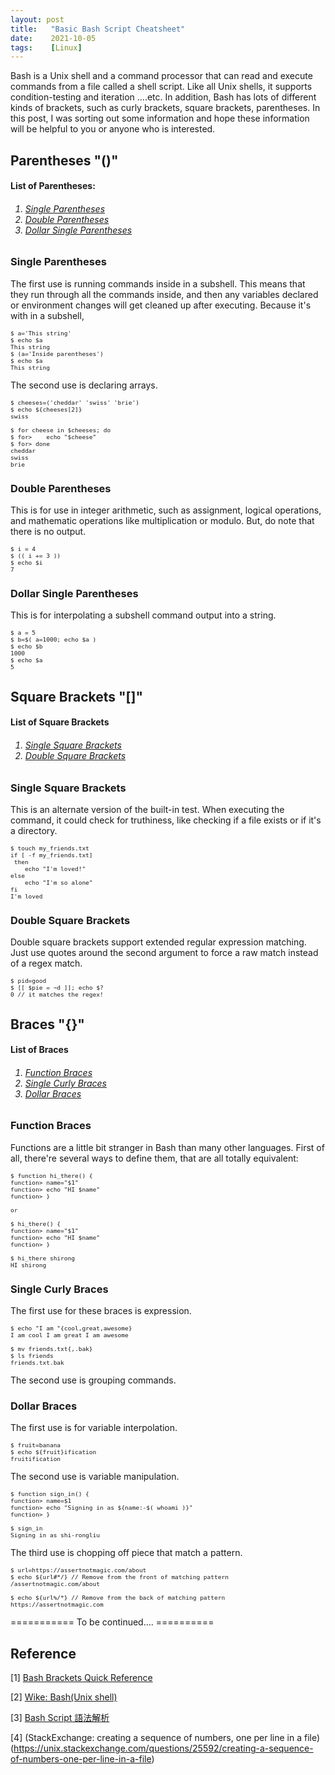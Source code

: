 ```yaml
---
layout: post
title:   "Basic Bash Script Cheatsheet"
date:    2021-10-05
tags:    [Linux]
---
```

Bash is a Unix shell and a command processor that can read and execute commands from a file called a shell script. Like all Unix shells, it supports condition-testing and iteration ….etc. In addition, Bash has lots of different kinds of brackets, such as curly brackets, square brackets, parentheses. In this post, I was sorting out some information and hope these information will be helpful to you or anyone who is interested.

## Parentheses "()" ##
<h4><a name="TableContent"></a>List of Parentheses:</h4>
<h6><ol>
    <li><a href="#SingleParentheses">Single Parentheses</a></li>
    <li><a href="#DoubleParentheses">Double Parentheses</a></li>
    <li><a href="#DollarSingleParentheses">Dollar Single Parentheses</a></li>
</ol></h6>

### <a name="SingleParentheses">Single Parentheses</a> ###
The first use is running commands inside in a subshell. This means that they run through all the commands inside, and then any variables declared or environment changes will get cleaned up after executing. Because it's with in a subshell, 
<pre class="highlight"><code class="hljs"><span class="nb" style="font-size: 80%">$ a='This string'
$ echo $a
This string
$ (a='Inside parentheses')
$ echo $a
This string</span></code></pre>

The second use is declaring arrays. 
<pre class="highlight"><code class="hljs"><span class="nb" style="font-size: 80%">$ cheeses=('cheddar' 'swiss' 'brie')
$ echo ${cheeses[2]}
swiss

$ for cheese in $cheeses; do
$ for>    echo "$cheese"
$ for> done
cheddar
swiss
brie</span></code></pre>

### <a name="DoubleParentheses">Double Parentheses</a> ###
This is for use in integer arithmetic, such as assignment, logical operations, and mathematic operations like multiplication or modulo. But, do note that there is no output.

<pre class="highlight"><code class="hljs"><span class="nb" style="font-size: 80%">$ i = 4
$ (( i += 3 ))
$ echo $i
7</span></code></pre>

### <a name="DollarSingleParentheses">Dollar Single Parentheses</a> ###
This is for interpolating a subshell command output into a string.

<pre class="highlight"><code class="hljs"><span class="nb" style="font-size: 80%">$ a = 5
$ b=$( a=1000; echo $a )
$ echo $b
1000
$ echo $a
5</span></code></pre>

## Square Brackets "[]" ##
<h4><a name="TableContent"></a>List of Square Brackets</h4>
<h6><ol>
    <li><a href="#SingleSquare">Single Square Brackets</a></li>
    <li><a href="#DoubleSquare">Double Square Brackets</a></li>
</ol></h6>

### <a name="SingleSquare">Single Square Brackets</a> ###
This is an alternate version of the built-in test. When executing the command, it could check for truthiness, like checking if a file exists or if it's a directory.
<pre class="highlight"><code class="hljs"><span class="nb" style="font-size: 80%">$ touch my_friends.txt
if [ -f my_friends.txt]
 then
    echo "I'm loved!"
else
    echo "I'm so alone"
fi
I'm loved</span></code></pre>

### <a name="DoubleSquare">Double Square Brackets</a> ###
Double square brackets support extended regular expression matching. Just use quotes around the second argument to force a raw match instead of a regex match. 

<pre class="highlight"><code class="hljs"><span class="nb" style="font-size: 80%">$ pid=good
$ [[ $pie = ~d ]]; echo $?
0 // it matches the regex!</span></code></pre>

## Braces "{}" ##
<h4><a name="TableContent"></a>List of Braces</h4>
<h6><ol>
    <li><a href="#Function">Function Braces</a></li>
    <li><a href="#SingleCurly">Single Curly Braces</a></li>
    <li><a href="#DollarBraces">Dollar Braces</a></li>
</ol></h6>

### <a name="Function">Function Braces</a> ###
Functions are a little bit stranger in Bash than many other languages. First of all, there're several ways to define them, that are all totally equivalent:

<pre class="highlight"><code class="hljs"><span class="nb" style="font-size: 80%">$ function hi_there() {
function> name="$1"
function> echo "HI $name"
function> }

or 

$ hi_there() {
function> name="$1"
function> echo "HI $name"
function> }

$ hi_there shirong
HI shirong</span></code></pre>

### <a name="SingleCurly">Single Curly Braces</a> ###
The first use for these braces is expression.

<pre class="highlight"><code class="hljs"><span class="nb" style="font-size: 80%">$ echo "I am "{cool,great,awesome}
I am cool I am great I am awesome

$ mv friends.txt{,.bak}
$ ls friends
friends.txt.bak</span></code></pre>

The second use is grouping commands.

### <a name="DollarBraces">Dollar Braces</a> ###
The first use is for variable interpolation.

<pre class="highlight"><code class="hljs"><span class="nb" style="font-size: 80%">$ fruit=banana
$ echo ${fruit}ification
fruitification</span></code></pre>

The second use is variable manipulation.
<pre class="highlight"><code class="hljs"><span class="nb" style="font-size: 80%">$ function sign_in() {
function> name=$1
function> echo "Signing in as ${name:-$( whoami )}"
function> }

$ sign_in
Signing in as shi-rongliu</span></code></pre>

The third use is chopping off piece that match a pattern.
<pre class="highlight"><code class="hljs"><span class="nb" style="font-size: 80%">$ url=https://assertnotmagic.com/about
$ echo ${url#*/} // Remove from the front of matching pattern
/assertnotmagic.com/about

$ echo ${url%/*} // Remove from the back of matching pattern
https://assertnotmagic.com</span></code></pre>

=========== To be continued…. ==========

## Reference ##

[1] [Bash Brackets Quick Reference](https://www.assertnotmagic.com/2018/06/20/bash-brackets-quick-reference/)

[2] [Wike: Bash(Unix shell)](https://en.wikipedia.org/wiki/Bash_(Unix_shell))

[3] [Bash Script 語法解析](https://medium.com/vswe/bash-shell-script-cheat-sheet-15ce3cb1b2c7)

[4] (StackExchange: creating a sequence of numbers, one per line in a file)(https://unix.stackexchange.com/questions/25592/creating-a-sequence-of-numbers-one-per-line-in-a-file)